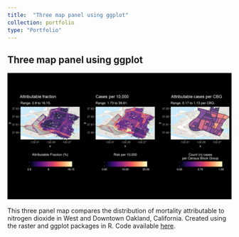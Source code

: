 ```yaml
---
title:  "Three map panel using ggplot"
collection: portfolio
type: "Portfolio"
---
```

## Three map panel using ggplot

<img src='/images/oakland_maps.png'>

This three panel map compares the distribution of mortality attributable to nitrogen dioxide in West and Downtown Oakland, California. Created using the raster and ggplot packages in R.  Code available [here](https://github.com/vtinney/data_viz_examples/blob/master/Panel%20of%20maps%20using%20ggplot.R).
